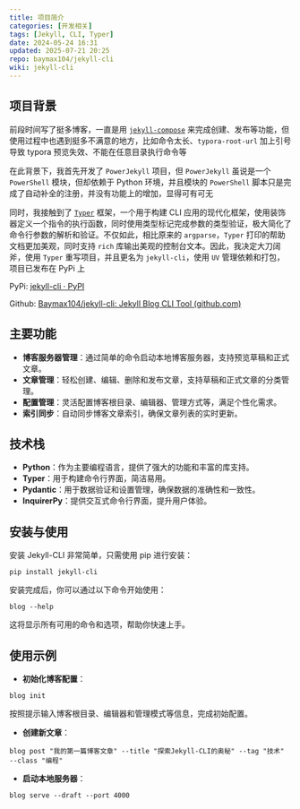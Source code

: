 ```yaml
---
title: 项目简介
categories: [开发相关]
tags: [Jekyll, CLI, Typer]
date: 2024-05-24 16:31
updated: 2025-07-21 20:25
repo: baymax104/jekyll-cli
wiki: jekyll-cli
---
```

## 项目背景

前段时间写了挺多博客，一直是用 [`jekyll-compose`](https://github.com/jekyll/jekyll-compose) 来完成创建、发布等功能，但使用过程中也遇到挺多不满意的地方，比如命令太长、`typora-root-url` 加上引号导致 typora 预览失效、不能在任意目录执行命令等

在此背景下，我首先开发了 `PowerJekyll` 项目，但 `PowerJekyll` 虽说是一个 `PowerShell` 模块，但却依赖于 Python 环境，并且模块的 `PowerShell` 脚本只是完成了自动补全的注册，并没有功能上的增加，显得可有可无

同时，我接触到了 [`Typer`](https://typer.tiangolo.com/) 框架，一个用于构建 CLI 应用的现代化框架，使用装饰器定义一个指令的执行函数，同时使用类型标记完成参数的类型验证，极大简化了命令行参数的解析和验证。不仅如此，相比原来的 `argparse`，`Typer` 打印的帮助文档更加美观，同时支持 `rich` 库输出美观的控制台文本。因此，我决定大刀阔斧，使用 `Typer` 重写项目，并且更名为 `jekyll-cli`，使用 `UV` 管理依赖和打包，项目已发布在 PyPi 上

PyPi: [jekyll-cli · PyPI](https://pypi.org/project/jekyll-cli/)

Github: [Baymax104/jekyll-cli: Jekyll Blog CLI Tool (github.com)](https://github.com/Baymax104/jekyll-cli)

## 主要功能

- ​**​博客服务器管理​**​：通过简单的命令启动本地博客服务器，支持预览草稿和正式文章。
- ​**​文章管理​**​：轻松创建、编辑、删除和发布文章，支持草稿和正式文章的分类管理。
- ​**​配置管理​**​：灵活配置博客根目录、编辑器、管理方式等，满足个性化需求。
- ​**​索引同步​**​：自动同步博客文章索引，确保文章列表的实时更新。

## 技术栈

- ​**​Python​**​：作为主要编程语言，提供了强大的功能和丰富的库支持。
- ​**​Typer​**​：用于构建命令行界面，简洁易用。
- ​**​Pydantic​**​：用于数据验证和设置管理，确保数据的准确性和一致性。
- ​**​InquirerPy​**​：提供交互式命令行界面，提升用户体验。

## 安装与使用

安装 Jekyll-CLI 非常简单，只需使用 pip 进行安装：

```
pip install jekyll-cli
```

安装完成后，你可以通过以下命令开始使用：

```
blog --help
```

这将显示所有可用的命令和选项，帮助你快速上手。

## 使用示例

- ​**​初始化博客配置​**​：

```
blog init
```

按照提示输入博客根目录、编辑器和管理模式等信息，完成初始配置。

- ​**​创建新文章​**​：

```
blog post "我的第一篇博客文章" --title "探索Jekyll-CLI的奥秘" --tag "技术" --class "编程"
```

- ​**​启动本地服务器​**​：

```
blog serve --draft --port 4000
```
